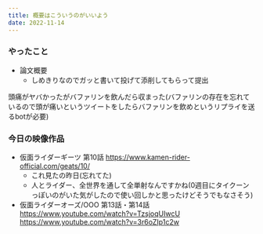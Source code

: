 ```yaml
---
title: 概要はこういうのがいいよう
date: 2022-11-14
---
```


### やったこと
+ 論文概要
  + しめきりなのでガッと書いて投げて添削してもらって提出

頭痛がヤバかったがバファリンを飲んだら収まった(バファリンの存在を忘れているので頭が痛いというツイートをしたらバファリンを飲めというリプライを送るbotが必要)

### 今日の映像作品
+ 仮面ライダーギーツ 第10話 <https://www.kamen-rider-official.com/geats/10/>
  + これ見たの昨日(忘れてた)
  + 人とライダー、全世界を通して全単射なんですかね(0週目にタイクーンっぽいのがいた気がしたので使い回しかと思ったけどそうでもなさそう)
+ 仮面ライダーオーズ/OOO 第13話・第14話 <https://www.youtube.com/watch?v=TzsjoqUIwcU> <https://www.youtube.com/watch?v=3r6oZIp1c2w>
